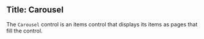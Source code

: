 Title: Carousel
---
The `Carousel` control is an items control that displays its items as pages that fill the control.

